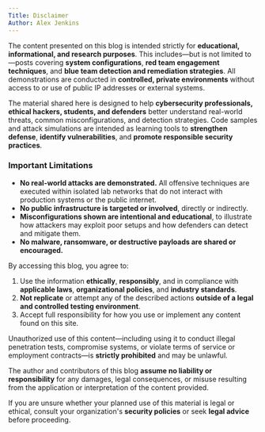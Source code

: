 ```yaml
---
Title: Disclaimer
Author: Alex Jenkins
---
```

The content presented on this blog is intended strictly for **educational, informational, and research purposes**. This includes—but is not limited to—posts covering **system configurations**, **red team engagement techniques**, and **blue team detection and remediation strategies**. All demonstrations are conducted in **controlled, private environments** without access to or use of public IP addresses or external systems.

The material shared here is designed to help **cybersecurity professionals, ethical hackers, students, and defenders** better understand real-world threats, common misconfigurations, and detection strategies. Code samples and attack simulations are intended as learning tools to **strengthen defense**, **identify vulnerabilities**, and **promote responsible security practices**.

### Important Limitations

- **No real-world attacks are demonstrated.** All offensive techniques are executed within isolated lab networks that do not interact with production systems or the public internet.
- **No public infrastructure is targeted or involved**, directly or indirectly.
- **Misconfigurations shown are intentional and educational**, to illustrate how attackers may exploit poor setups and how defenders can detect and mitigate them.
- **No malware, ransomware, or destructive payloads are shared or encouraged.**

By accessing this blog, you agree to:

1. Use the information **ethically**, **responsibly**, and in compliance with **applicable laws**, **organizational policies**, and **industry standards**.
2. **Not replicate** or attempt any of the described actions **outside of a legal and controlled testing environment**.
3. Accept full responsibility for how you use or implement any content found on this site.

Unauthorized use of this content—including using it to conduct illegal penetration tests, compromise systems, or violate terms of service or employment contracts—is **strictly prohibited** and may be unlawful.

The author and contributors of this blog **assume no liability or responsibility** for any damages, legal consequences, or misuse resulting from the application or interpretation of the content provided.

If you are unsure whether your planned use of this material is legal or ethical, consult your organization's **security policies** or seek **legal advice** before proceeding.
